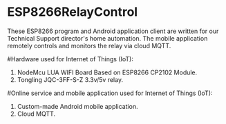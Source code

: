 # ESP8266RelayControl
These ESP8266 program and Android application client are written for our Technical Support director's home automation. The mobile application remotely controls and monitors the relay via cloud MQTT.

#Hardware used for Internet of Things (IoT):
1. NodeMcu LUA WIFI Board Based on ESP8266 CP2102 Module.
2. Tongling JQC-3FF-S-Z 3.3v/5v relay.

#Online service and mobile application used for Internet of Things (IoT):
1. Custom-made Android mobile application.
2. Cloud MQTT.